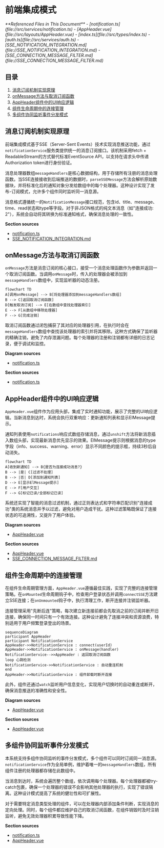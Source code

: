 # 前端集成模式

<cite>
**Referenced Files in This Document**   
- [notification.ts](file://src/services/notification.ts)
- [AppHeader.vue](file://src/layouts/AppHeader.vue)
- [index.ts](file://src/types/index.ts)
- [auth.ts](file://src/services/auth.ts)
- [SSE_NOTIFICATION_INTEGRATION.md](file://SSE_NOTIFICATION_INTEGRATION.md)
- [SSE_CONNECTION_MESSAGE_FILTER.md](file://SSE_CONNECTION_MESSAGE_FILTER.md)
</cite>

## 目录
1. [消息订阅机制实现原理](#消息订阅机制实现原理)
2. [onMessage方法与取消订阅函数](#onmessage方法与取消订阅函数)
3. [AppHeader组件中的UI响应逻辑](#appheader组件中的ui响应逻辑)
4. [组件生命周期中的连接管理](#组件生命周期中的连接管理)
5. [多组件协同监听事件分发模式](#多组件协同监听事件分发模式)

## 消息订阅机制实现原理

前端集成模式基于SSE（Server-Sent Events）技术实现消息推送功能，通过`notificationService`服务类提供统一的消息订阅接口。该机制采用fetch + ReadableStream的方式替代标准EventSource API，以支持在请求头中传递Authorization token进行身份验证。

消息处理器数组`messageHandlers`是核心数据结构，用于存储所有注册的消息处理函数。当SSE连接接收到后端推送的数据时，`parseSSEMessage`方法会解析原始数据块，并将标准化后的通知对象分发给数组中的每个处理器。这种设计实现了发布-订阅模式，允许多个组件同时监听同一消息源。

消息格式遵循统一的`NotificationMessage`接口规范，包含id、title、message、time、read状态和type等字段。对于非JSON格式的纯文本消息（如"连接成功: 2"），系统会自动将其转换为标准通知格式，确保消息处理的一致性。

**Section sources**
- [notification.ts](file://src/services/notification.ts#L270-L284)
- [SSE_NOTIFICATION_INTEGRATION.md](file://SSE_NOTIFICATION_INTEGRATION.md#L54-L90)

## onMessage方法与取消订阅函数

`onMessage`方法是消息订阅的核心接口，接受一个消息处理函数作为参数并返回一个取消订阅函数。当调用`onMessage`时，传入的处理器会被添加到`messageHandlers`数组中，实现监听器的动态注册。

```mermaid
flowchart TD
A[调用onMessage] --> B[将处理器添加到messageHandlers数组]
B --> C[返回取消订阅函数]
D[触发取消订阅] --> E[在数组中查找处理器索引]
E --> F[从数组中移除处理器]
F --> G[完成注销]
```

取消订阅函数通过闭包捕获了其对应的处理器引用，在执行时会在`messageHandlers`数组中查找该处理器的索引并将其移除。这种方式确保了监听器的精确注销，避免了内存泄漏问题。每个处理器的注册和注销都有详细的日志记录，便于调试和监控。

**Diagram sources**
- [notification.ts](file://src/services/notification.ts#L270-L284)

**Section sources**
- [notification.ts](file://src/services/notification.ts#L270-L284)

## AppHeader组件中的UI响应逻辑

`AppHeader.vue`组件作为应用头部，集成了实时通知功能，展示了完整的UI响应逻辑。当新消息到达时，系统会执行双重响应：更新通知列表和显示ElMessage提示。

通知列表使用`notifications`响应式数组存储消息，通过`unshift`方法将新消息插入数组头部，实现最新消息优先显示的效果。ElMessage提示则根据消息的type字段（info、success、warning、error）显示不同颜色的提示框，持续3秒后自动消失。

```mermaid
flowchart TD
A[收到新通知] --> B{是否为连接成功消息?}
B --> |是| C[过滤不处理]
B --> |否| D[添加到通知列表]
D --> E[显示ElMessage提示]
E --> F[用户交互]
F --> G[标记已读/全部标记已读]
```

系统还实现了智能的消息过滤机制，通过正则表达式和字符串匹配识别"连接成功"类的系统消息并予以过滤，避免对用户造成干扰。这种过滤策略既保证了连接状态的可追溯性，又提升了用户体验。

**Diagram sources**
- [AppHeader.vue](file://src/layouts/AppHeader.vue#L215-L251)

**Section sources**
- [AppHeader.vue](file://src/layouts/AppHeader.vue#L215-L303)
- [SSE_CONNECTION_MESSAGE_FILTER.md](file://SSE_CONNECTION_MESSAGE_FILTER.md#L54-L90)

## 组件生命周期中的连接管理

在组件生命周期管理方面，`AppHeader.vue`遵循最佳实践，实现了完整的连接管理策略。在`onMounted`生命周期钩子中，检查用户登录状态并调用`connectSSE`方法建立SSE连接；在`onUnmounted`钩子中，执行清理工作，断开连接并注销监听器。

连接管理采用"先断后连"策略，每次建立新连接前都会先取消之前的订阅并断开旧连接，确保同一时间只有一个有效连接。这种设计避免了连接冲突和资源浪费，特别适用于用户频繁登录登出的场景。

```mermaid
sequenceDiagram
participant AppHeader
participant NotificationService
AppHeader->>NotificationService : connect(userId)
AppHeader->>NotificationService : onMessage(handler)
NotificationService-->>AppHeader : 返回取消订阅函数
loop 心跳检测
NotificationService->>NotificationService : 自动重连机制
end
AppHeader->>NotificationService : 组件卸载时断开连接
```

此外，组件还通过`watch`监听用户信息变化，实现用户切换时的自动重连或断开，确保消息推送的准确性和安全性。

**Diagram sources**
- [AppHeader.vue](file://src/layouts/AppHeader.vue#L172-L217)

**Section sources**
- [AppHeader.vue](file://src/layouts/AppHeader.vue#L172-L217)

## 多组件协同监听事件分发模式

本系统支持多组件协同监听的事件分发模式，多个组件可以同时订阅同一消息源。`notificationService`作为全局单例，维护着唯一的`messageHandlers`数组，所有组件注册的处理器都存储在此数组中。

当消息到达时，系统会遍历整个数组，依次调用每个处理器。每个处理器都被try-catch包裹，确保一个处理器的错误不会影响其他处理器的执行，实现了错误隔离。这种设计模式提高了系统的健壮性和可扩展性。

对于需要特定消息类型处理的组件，可以在处理器内部添加条件判断，实现消息的定向处理。同时，每个组件都应维护自己的取消订阅函数，在组件销毁时及时注销监听，避免无效处理器积累导致性能下降。

**Section sources**
- [notification.ts](file://src/services/notification.ts#L270-L284)
- [AppHeader.vue](file://src/layouts/AppHeader.vue#L215-L251)